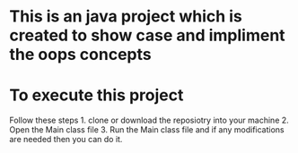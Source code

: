# This is an java project which is created to show case and impliment the oops concepts 
<h1>To execute this project</h1>
Follow these steps 
1. clone or download the reposiotry into your machine
2. Open the Main class file 
3. Run the Main class file and if any modifications are needed then you can do it.




